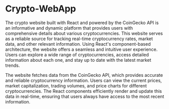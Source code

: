 # Crypto-WebApp
The crypto website built with React and powered by the CoinGecko API is an informative and dynamic platform that provides users with comprehensive details about various cryptocurrencies. This website serves as a reliable source for tracking real-time cryptocurrency rates, market data, and other relevant information.
Using React's component-based architecture, the website offers a seamless and intuitive user experience. Users can explore a wide range of cryptocurrencies, access detailed information about each one, and stay up to date with the latest market trends.

The website fetches data from the CoinGecko API, which provides accurate and reliable cryptocurrency information. Users can view the current prices, market capitalization, trading volumes, and price charts for different cryptocurrencies. The React components efficiently render and update this data in real-time, ensuring that users always have access to the most recent information.
